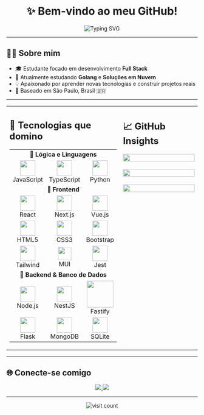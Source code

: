 <!-- Banner -->
<h1 align="center">✨ Bem-vindo ao meu GitHub!</h1>
<p align="center">
  <img src="https://readme-typing-svg.herokuapp.com?font=Fira+Code&weight=500&size=24&duration=3000&pause=1000&color=9A5CB6&center=true&vCenter=true&width=600&lines=Olá%2C+sou+Willian+Giovanini+Dei+Tosi!;Desenvolvedor+Full+Stack+em+formação!;Sempre+aprendendo+e+codando+%F0%9F%92%BB" alt="Typing SVG" />
</p>


---

## 🧑‍💻 Sobre mim

- 🎓 Estudante focado em desenvolvimento **Full Stack**
- 🌱 Atualmente estudando **Golang** e **Soluções em Nuvem**
- 💡 Apaixonado por aprender novas tecnologias e construir projetos reais
- 📍 Baseado em São Paulo, Brasil 🇧🇷

---

<table>
  <tr>
    <!-- Coluna 1: Tecnologias -->
    <td valign="top" width="50%">
      <h2>🚀 Tecnologias que domino</h2>
      <table>
        <tr>
          <td align="center" colspan="3"><strong>🧠 Lógica e Linguagens</strong></td>
        </tr>
        <tr>
          <td align="center"><img src="https://cdn.jsdelivr.net/gh/devicons/devicon/icons/javascript/javascript-original.svg" width="40"/><br/>JavaScript</td>
          <td align="center"><img src="https://cdn.jsdelivr.net/gh/devicons/devicon/icons/typescript/typescript-original.svg" width="40"/><br/>TypeScript</td>
          <td align="center"><img src="https://cdn.jsdelivr.net/gh/devicons/devicon/icons/python/python-original.svg" width="40"/><br/>Python</td>
        </tr>
        <tr>
          <td align="center" colspan="3"><strong>🎨 Frontend</strong></td>
        </tr>
        <tr>
          <td align="center"><img src="https://cdn.jsdelivr.net/gh/devicons/devicon/icons/react/react-original.svg" width="40"/><br/>React</td>
          <td align="center"><img src="https://cdn.jsdelivr.net/gh/devicons/devicon/icons/nextjs/nextjs-original.svg" width="40"/><br/>Next.js</td>
          <td align="center"><img src="https://cdn.jsdelivr.net/gh/devicons/devicon/icons/vuejs/vuejs-original.svg" width="40"/><br/>Vue.js</td>
        </tr>
        <tr>
          <td align="center"><img src="https://cdn.jsdelivr.net/gh/devicons/devicon/icons/html5/html5-original.svg" width="40"/><br/>HTML5</td>
          <td align="center"><img src="https://cdn.jsdelivr.net/gh/devicons/devicon/icons/css3/css3-original.svg" width="40"/><br/>CSS3</td>
          <td align="center"><img src="https://cdn.jsdelivr.net/gh/devicons/devicon/icons/bootstrap/bootstrap-original.svg" width="40"/><br/>Bootstrap</td>
        </tr>
        <tr>
          <td align="center"><img src="https://www.vectorlogo.zone/logos/tailwindcss/tailwindcss-icon.svg" width="40"/><br/>Tailwind</td>
          <td align="center"><img src="https://mui.com/static/logo.png" width="35"/><br/>MUI</td>
          <td align="center"><img src="https://cdn.jsdelivr.net/gh/devicons/devicon/icons/jest/jest-plain.svg" width="40"/><br/>Jest</td>
        </tr>
        <tr>
          <td align="center" colspan="3"><strong>🔧 Backend & Banco de Dados</strong></td>
        </tr>
        <tr>
          <td align="center"><img src="https://cdn.jsdelivr.net/gh/devicons/devicon/icons/nodejs/nodejs-original.svg" width="40"/><br/>Node.js</td>
          <td align="center"><img src="https://nestjs.com/img/logo-small.svg" width="40"/><br/>NestJS</td>
          <td align="center"><img src="https://www.fastify.io/img/fastify_logo_with_name_2x.png" width="70"/><br/>Fastify</td>
        </tr>
        <tr>
          <td align="center"><img src="https://cdn.jsdelivr.net/gh/devicons/devicon/icons/flask/flask-original.svg" width="40"/><br/>Flask</td>
          <td align="center"><img src="https://cdn.jsdelivr.net/gh/devicons/devicon/icons/mongodb/mongodb-original.svg" width="40"/><br/>MongoDB</td>
          <td align="center"><img src="https://cdn.jsdelivr.net/gh/devicons/devicon/icons/sqlite/sqlite-original.svg" width="40"/><br/>SQLite</td>
        </tr>
      </table>
    </td>
    <!-- Coluna 2: GitHub Insights -->
    <td valign="top" width="50%">
      <h2>📈 GitHub Insights</h2>
      <img src="https://github-readme-stats.vercel.app/api?username=williandeitosi&theme=radical&show_icons=true&hide_border=true&border_radius=10" width="100%"/><br/><br/>
      <img src="https://github-readme-streak-stats.herokuapp.com/?user=williandeitosi&theme=radical&hide_border=true&border_radius=10" width="100%"/><br/><br/>
      <img src="https://github-readme-stats.vercel.app/api/top-langs/?username=williandeitosi&layout=compact&theme=radical&hide_border=true&border_radius=10" width="100%"/>
    </td>
  </tr>
</table>

---

## 🌐 Conecte-se comigo

<p align="center">
  <a href="https://www.linkedin.com/in/williangiovaninideitosi/" target="_blank">
    <img src="https://img.shields.io/badge/LinkedIn-%230077B5.svg?style=for-the-badge&logo=linkedin&logoColor=white"/>
  </a>
  <a href="https://www.instagram.com/williandeitosi/" target="_blank">
    <img src="https://img.shields.io/badge/Instagram-%23E4405F.svg?style=for-the-badge&logo=instagram&logoColor=white"/>
  </a>
</p>

---

<p align="center">
  <img src="https://komarev.com/ghpvc/?username=williandeitosi&style=flat-square&color=9A5CB6" alt="visit count"/>
</p>

